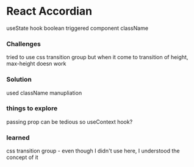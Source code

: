 # React Accordian

useState hook
boolean triggered
component 
className 

### Challenges

tried to use css transition group but when it come to transition of height, max-height doesn work

### Solution

used className manupliation 

### things to explore 

passing prop can be tedious so useContext hook? 


### learned

css transition group - even though I didn't use here, I understood the concept of it
